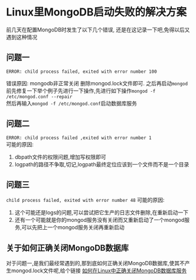 # Linux里MongoDB启动失败的解决方案

前几天在配置MongoDB时发生了以下几个错误, 还是在这记录一下吧,免得以后又遇到这种情况

## 问题一

`ERROR: child process failed, exited with error number 100`

错误原因: mongodb非正常关闭 删除mongod.lock文件即可.
之后再启动`mongod`前先修复一下举个例子先进行一下操作,先进行如下操作`mongod -f /etc/mongod.conf --repair`  
然后再输入`mongod -f /etc/mongod.conf`启动数据库服务

## 问题二

`ERROR: child process failed ,exited with error number 1`  
可能的原因:

1. dbpath文件的权限问题,增加写权限即可
2. logpath的路径不争取,切记,logpath最终定位应该到一个文件而不是一个目录 

## 问题三

`child process failed, exited with error number 48`
可能的原因:

1. 这个可能还是logs的问题,可以尝试把它生产的日志文件删除,在重新启动一下
2. 还有一个可能就是你的mongod服务没有关闭而又重新启动了一个mongod服务,可以先把上一个mongod服务关闭再重新启动

## 关于如何正确关闭MongoDB数据库

对于问题一,是我们最经常遇到的,那到底如何正确关闭MongoDB数据库,使其不产生mongod.lock文件呢,给个链接
[如何在Linux中正确关闭MongoDB数据库服务](https://www.littlecontrol.top/%E5%A6%82%E4%BD%95%E5%9C%A8linux%E4%B8%AD%E6%AD%A3%E7%A1%AE%E5%85%B3%E9%97%ADmongodb%E6%9C%8D%E5%8A%A1/)